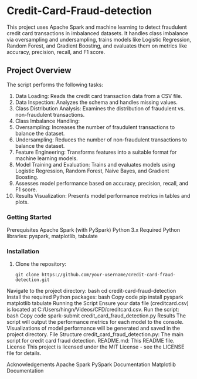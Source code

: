 # Credit-Card-Fraud-detection
This project uses Apache Spark and machine learning to detect fraudulent credit card transactions in imbalanced datasets. It handles class imbalance via oversampling and undersampling, trains models like Logistic Regression, Random Forest, and Gradient Boosting, and evaluates them on metrics like accuracy, precision, recall, and F1 score.

## Project Overview
The script performs the following tasks:

1. Data Loading: Reads the credit card transaction data from a CSV file.
2. Data Inspection: Analyzes the schema and handles missing values.
3. Class Distribution Analysis: Examines the distribution of fraudulent vs. non-fraudulent transactions.
4. Class Imbalance Handling:
5. Oversampling: Increases the number of fraudulent transactions to balance the dataset.
6. Undersampling: Reduces the number of non-fraudulent transactions to balance the dataset.
7. Feature Engineering: Transforms features into a suitable format for machine learning models.
8. Model Training and Evaluation: Trains and evaluates models using Logistic Regression, Random Forest, Naive Bayes, and Gradient Boosting.
9. Assesses model performance based on accuracy, precision, recall, and F1 score.
10. Results Visualization: Presents model performance metrics in tables and plots.

### Getting Started
Prerequisites
Apache Spark (with PySpark)
Python 3.x
Required Python libraries: pyspark, matplotlib, tabulate

### Installation
1. Clone the repository:

   ```shell script
   git clone https://github.com/your-username/credit-card-fraud-detection.git
   ```

Navigate to the project directory:
bash
cd credit-card-fraud-detection
Install the required Python packages:
bash
Copy code
pip install pyspark matplotlib tabulate
Running the Script
Ensure your data file (creditcard.csv) is located at C:/Users/hingn/Videos/CFD/creditcard.csv.
Run the script:
bash
Copy code
spark-submit credit_card_fraud_detection.py
Results
The script will output the performance metrics for each model to the console.
Visualizations of model performance will be generated and saved in the project directory.
File Structure
credit_card_fraud_detection.py: The main script for credit card fraud detection.
README.md: This README file.
License
This project is licensed under the MIT License - see the LICENSE file for details.

Acknowledgements
Apache Spark
PySpark Documentation
Matplotlib Documentation
